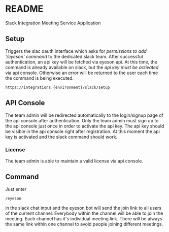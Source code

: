 # README

Slack Integration Meeting Service Application

## Setup

Triggers the slac oauth interface which asks for *permissions to add '/eyeson' command* to the dedicated slack team.
After successful authentication, an api key will be fetched via eyeson api.
At this time, the command is already available on slack, but the *api key must be activated* via api console. Otherwise an error will be returned to the user each time the command is being executed.

```shell
https://integrations.{environment}/slack/setup
```

## API Console

The team admin will be redirected automatically to the login/signup page of the api console after authentication.
Only the team admin must sign up to the api console just once in order to activate the api key.
The api key should be visible in the api console right after registration. At this moment the api key is activated and the slack command should work.

### License

The team admin is able to maintain a valid license via api console.

## Command

Just enter

```shell
/eyeson
```

in the slack chat input and the eyeson bot will send the join link to all users of the current channel.
Everybody within the channel will be able to join the meeting. Each channel has it's individual meeting link. There will be always the same link within one channel to avoid people joining different meetings.